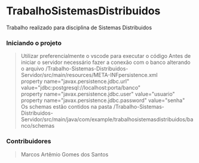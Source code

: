 # TrabalhoSistemasDistribuidos

Trabalho realizado para disciplina de Sistemas Distribuidos

### Iniciando o projeto
> Utilizar preferencialmente o vscode para executar o código
> Antes de iniciar o servidor necessário fazer a conexão com o banco alterando o arquivo /Trabalho-Sistemas-Distribuidos-Servidor/src/main/resources/META-INFpersistence.xml  
> property name="javax.persistence.jdbc.url" value="jdbc:postgresql://localhost:porta/banco"  
> property name="javax.persistence.jdbc.user" value="usuario"  
> property name="javax.persistence.jdbc.password" value="senha"  
> Os schemas estão contidos na pasta /Trabalho-Sistemas-Distribuidos-Servidor/src/main/java/com/example/trabalhosistemasdistribuidos/banco/schemas

### Contribuidores 
> Marcos Artêmio Gomes dos Santos

